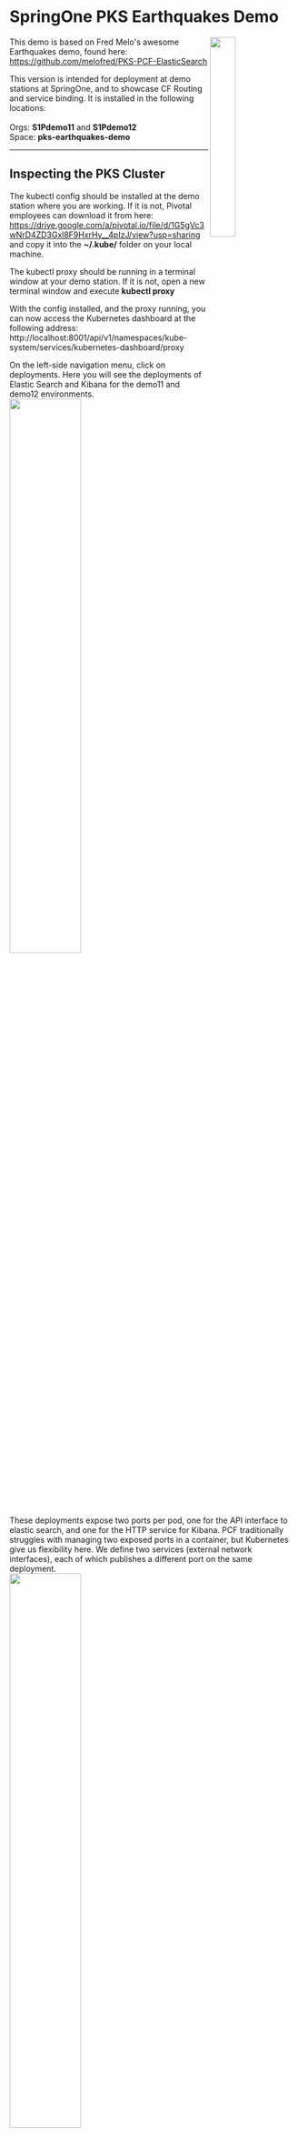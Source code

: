# SpringOne PKS Earthquakes Demo

<img align="right" src="https://github.com/Pivotal-Field-Engineering/pks-earthquakes-demo/blob/master/docs/header-image.png" width="30%">

This demo is based on Fred Melo's awesome Earthquakes demo, found here: https://github.com/melofred/PKS-PCF-ElasticSearch

This version is intended for deployment at demo stations at SpringOne, and to showcase CF Routing and service binding. It is installed in the following locations:
<br><br>Orgs: **S1Pdemo11** and **S1Pdemo12**
<br>Space: **pks-earthquakes-demo**
<hr>

## Inspecting the PKS Cluster

The kubectl config should be installed at the demo station where you are working. If it is not, Pivotal employees can download it from here: https://drive.google.com/a/pivotal.io/file/d/1G5gVc3wNrD4ZD3Gxl8F9HxrHy__4pIzJ/view?usp=sharing and copy it into the **~/.kube/** folder on your local machine.

The kubectl proxy should be running in a terminal window at your demo station. If it is not, open a new terminal window and execute **kubectl proxy**

With the config installed, and the proxy running, you can now access the Kubernetes dashboard at the following address: http://localhost:8001/api/v1/namespaces/kube-system/services/kubernetes-dashboard/proxy

On the left-side navigation menu, click on deployments. Here you will see the deployments of Elastic Search and Kibana for the demo11 and demo12 environments.
<br><img src="https://github.com/Pivotal-Field-Engineering/pks-earthquakes-demo/blob/master/docs/deployments.png" width="50%"/>

These deployments expose two ports per pod, one for the API interface to elastic search, and one for the HTTP service for Kibana. PCF traditionally struggles with managing two exposed ports in a container, but Kubernetes give us flexibility here. We define two services (external network interfaces), each of which publishes a different port on the same deployment.
<br><img src="https://github.com/Pivotal-Field-Engineering/pks-earthquakes-demo/blob/master/docs/services.png" width="50%"/>

If we click on a service, we see that a label call **http-route-sync** has been applied to each one. This label triggers CF routing, and allows us to access each service over the internet through Pivotal Application Service.
<br><img src="https://github.com/Pivotal-Field-Engineering/pks-earthquakes-demo/blob/master/docs/elastic-service.png" width="30%"/><br><img src="https://github.com/Pivotal-Field-Engineering/pks-earthquakes-demo/blob/master/docs/kibana-service.png" width="30%"/><br>

So for the demo11 environment, you can access the services through the following URLs in your browser:
<br>Elastic Search: http://elastic-search-demo11.apps.pcf.corby.cc/
<br>Kibana: http://kibana-demo11.apps.pcf.corby.cc/
<hr>

## Running SCDF Streams

Log into Apps Manager. In the **pks-eqarthquakes-demo** space, inspect the services. In addition to RabbitMQ and MySQL, we have a user-provided service that will allow our apps to bind to the elastic search deployment that is exposed through CF routing. Click on the user-provided service and select configuration:
<br><img src="https://github.com/Pivotal-Field-Engineering/pks-earthquakes-demo/blob/master/docs/user-provided-service.png"/>

Now, let's bring up the Spring Cloud Data Flow dashboard. It can be accessed at the following URLs:<br>
**Demo11**: https://scdf-demo11.cfapps.io/dashboard<br>
**Demo12**: https://scdf-demo12.cfapps.io/dashboard<br>

Select Streams from the top menu bar. If you don't see the definition of the earthquakes stream, follow the instructions at [Creating the Earthquake Stream](https://github.com/Pivotal-Field-Engineering/pks-earthquakes-demo/blob/master/docs/create-stream.MD)

If the stream was already created, and you did not need to go through these steps, just hit the Deploy button to start it off:
<br><img src="https://github.com/Pivotal-Field-Engineering/pks-earthquakes-demo/blob/master/docs/deploy-stream.png" width="50%"/>

Now that the stream is deployed, you will see managed microservices running for each step in the stream. This stream can access our PKS deployment of Elastic Search as a user-provided service.
<br><img src="https://github.com/Pivotal-Field-Engineering/pks-earthquakes-demo/blob/master/docs/scdf-microservices.png" width="50%"/>
<hr>

## Visualizing the Data

If you need to reset the data from a previous run, you can use the **createIndex.sh** script in this repo. It takes one argument, which is the Elastic Search API endpoint. For example, to reset the data in the Demo11 environment, you would run:<br>
`./createIndex.sh elastic-search-demo11.apps.pcf.corby.cc`<br>
This script can be safely executed at any time.

Log into the Kibana UI, at the published endpoint (e.g. in Demo11 you go to http://kibana-demo11.apps.pcf.corby.cc/). Select Dashboards from the left-side menu, and click on the Earthquake dashboard.

If you don't see Dashboard options, you will need to create the earthquake dashboard. To do this, click on the Management left-side menu option, and select Index Patterns from the top-side menu. In the **Index name or pattern** field, enter **earthquakes**
<br><img src="https://github.com/Pivotal-Field-Engineering/pks-earthquakes-demo/blob/master/docs/index-patterns.png" width="50%"/>

Click the create button. Now from the Management screen, select Saved Objects from the top-side menu. Click the Import button in the top-right, and upload the earthquakes-dashboard.json file from this repo. Now you can go to the Dashboard and select the Earthquake dashboard.

You will now see a live view of the data that is being ingested by Spring Cloud Dataflow.
<img src="https://github.com/Pivotal-Field-Engineering/pks-earthquakes-demo/blob/master/docs/header-image.png" width="50%">

To swich to an auto-update animation, click on the clock icon at the top of the page, and select **Auto-refresh**
<img src="https://github.com/Pivotal-Field-Engineering/pks-earthquakes-demo/blob/master/docs/auto-refresh.png" width="25%">

Select an update interval of 5 seconds, sit back, and take a break.
